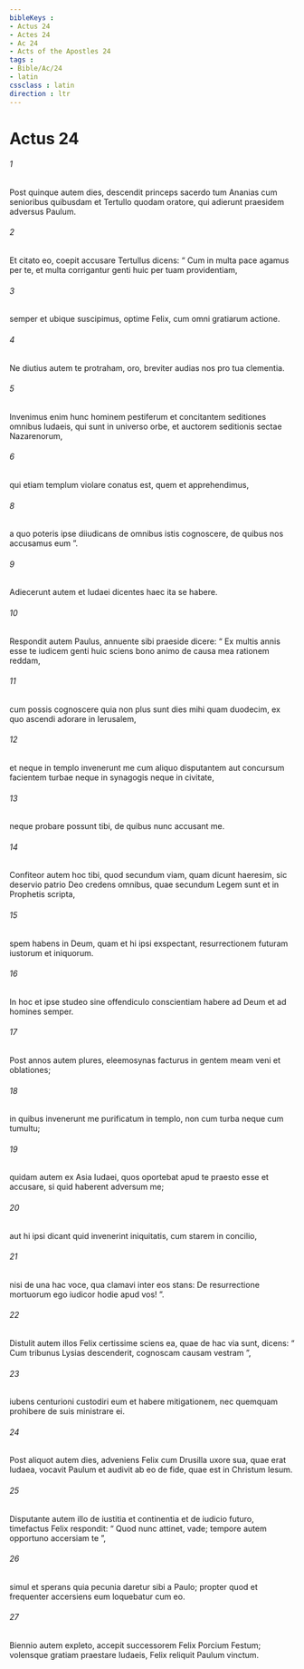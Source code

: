 ```yaml
---
bibleKeys : 
- Actus 24
- Actes 24
- Ac 24
- Acts of the Apostles 24
tags : 
- Bible/Ac/24
- latin
cssclass : latin
direction : ltr
---
```


# Actus 24

###### 1
Post quinque autem dies, descendit princeps sacerdo tum Ananias cum senioribus quibusdam et Tertullo quodam oratore, qui adierunt praesidem adversus Paulum. 
###### 2
Et citato eo, coepit accusare Tertullus dicens: “ Cum in multa pace agamus per te, et multa corrigantur genti huic per tuam providentiam, 
###### 3
semper et ubique suscipimus, optime Felix, cum omni gratiarum actione. 
###### 4
Ne diutius autem te protraham, oro, breviter audias nos pro tua clementia. 
###### 5
Invenimus enim hunc hominem pestiferum et concitantem seditiones omnibus Iudaeis, qui sunt in universo orbe, et auctorem seditionis sectae Nazarenorum, 
###### 6
qui etiam templum violare conatus est, quem et apprehendimus, 
###### 8
a quo poteris ipse diiudicans de omnibus istis cognoscere, de quibus nos accusamus eum ”. 
###### 9
Adiecerunt autem et Iudaei dicentes haec ita se habere.
###### 10
Respondit autem Paulus, annuente sibi praeside dicere: “ Ex multis annis esse te iudicem genti huic sciens bono animo de causa mea rationem reddam, 
###### 11
cum possis cognoscere quia non plus sunt dies mihi quam duodecim, ex quo ascendi adorare in Ierusalem, 
###### 12
et neque in templo invenerunt me cum aliquo disputantem aut concursum facientem turbae neque in synagogis neque in civitate, 
###### 13
neque probare possunt tibi, de quibus nunc accusant me. 
###### 14
Confiteor autem hoc tibi, quod secundum viam, quam dicunt haeresim, sic deservio patrio Deo credens omnibus, quae secundum Legem sunt et in Prophetis scripta, 
###### 15
spem habens in Deum, quam et hi ipsi exspectant, resurrectionem futuram iustorum et iniquorum. 
###### 16
In hoc et ipse studeo sine offendiculo conscientiam habere ad Deum et ad homines semper. 
###### 17
Post annos autem plures, eleemosynas facturus in gentem meam veni et oblationes; 
###### 18
in quibus invenerunt me purificatum in templo, non cum turba neque cum tumultu; 
###### 19
quidam autem ex Asia Iudaei, quos oportebat apud te praesto esse et accusare, si quid haberent adversum me; 
###### 20
aut hi ipsi dicant quid invenerint iniquitatis, cum starem in concilio, 
###### 21
nisi de una hac voce, qua clamavi inter eos stans: De resurrectione mortuorum ego iudicor hodie apud vos! ”.
###### 22
Distulit autem illos Felix certissime sciens ea, quae de hac via sunt, dicens: “ Cum tribunus Lysias descenderit, cognoscam causam vestram ”, 
###### 23
iubens centurioni custodiri eum et habere mitigationem, nec quemquam prohibere de suis ministrare ei.
###### 24
Post aliquot autem dies, adveniens Felix cum Drusilla uxore sua, quae erat Iudaea, vocavit Paulum et audivit ab eo de fide, quae est in Christum Iesum. 
###### 25
Disputante autem illo de iustitia et continentia et de iudicio futuro, timefactus Felix respondit: “ Quod nunc attinet, vade; tempore autem opportuno accersiam te ”, 
###### 26
simul et sperans quia pecunia daretur sibi a Paulo; propter quod et frequenter accersiens eum loquebatur cum eo.
###### 27
Biennio autem expleto, accepit successorem Felix Porcium Festum; volensque gratiam praestare Iudaeis, Felix reliquit Paulum vinctum.
